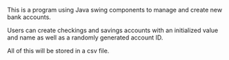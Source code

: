 This is a program using Java swing components to manage and create new bank accounts.

Users can create checkings and savings accounts with an initialized value and name as well as a randomly generated account ID.

All of this will be stored in a csv file.
